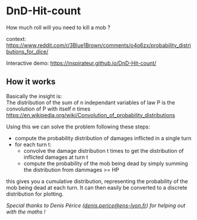 # DnD-Hit-count
How much roll will you need to kill a mob ?

context:
https://www.reddit.com/r/3Blue1Brown/comments/o4o6zx/probability_distributions_for_dice/

Interactive demo: https://inspirateur.github.io/DnD-Hit-count/

## How it works

Basically the insight is:  
The distribution of the sum of n independant variables of law P is the convolution of P with itself n times  
https://en.wikipedia.org/wiki/Convolution_of_probability_distributions

Using this we can solve the problem following these steps:
- compute the probability distribution of damages inflicted in a single turn
- for each turn t:
  - convolve the damage distribution t times to get the distribution of inflicted damages at turn t
  - compute the probability of the mob being dead by simply summing the distribution from dammages >= HP

this gives you a cumulative distribution, representing the probability of the mob being dead at each turn.
It can then easily be converted to a discrete distribution for plotting.


*Special thanks to Denis Périce (denis.perice@ens-lyon.fr) for helping out with the maths !*
